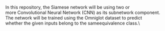 In this repository, the Siamese network will be using two or \
more Convolutional Neural Network (CNN) as its subnetwork component. \
The network will be trained using the Omniglot dataset to predict \
whether the given inputs belong to the sameequivalence class.\
